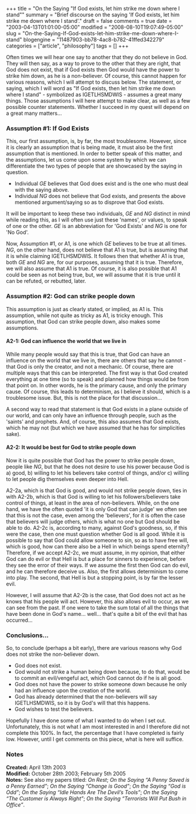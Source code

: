 +++
title = "On the Saying "If God exists, let him strike me down where I stand""
summary = "Brief discourse on the saying 'If God exists, let him strike me down where I stand'."
draft = false
comments = true
date = "2003-04-13T01:01:00-05:00"
modified = "2008-08-10T19:07:49-05:00"
slug = "On-the-Saying-If-God-exists-let-him-strike-me-down-where-I-stand"
blogengine = "11487903-bb78-4ac8-b782-41ffed342279"
categories = ["article", "philosophy"]
tags = []
+++

<p>
Often times we will hear one say to another that they do not believe in God. They will then say, as a way to prove to the other that they are right, that God does not exist, that if God exists then God would have the power to strike him down, as he is a non-believer. Of course, this cannot happen for various reasons, which I will attempt to discuss below. The statement, or saying, which I will word as &quot;If God exists, then let him strike me down where I stand&quot; - symbolized as IGETLHSMDWIS - assumes a great many things. Those assumptions I will here attempt to make clear, as well as a few possible counter statements. Whether I succeed in my quest will depend on a great many matters... 
</p>
<h3>Assumption #1: If God Exists</h3>
<p>
This, our first assumption, is, by far, the most troublesome. However, since it is clearly an assumption that is being made, it must also be the first assumption that is mentioned. In order to better speak of this matter, and the assumptions, let us come upon some system by which we can differentiate the two types of people that are showcased by the saying in question. 
</p>
<ul>
	<li>Individual <em>GE</em> believes that God does exist and is the one who must deal with the saying above.</li>
	<li>Individual <em>NG</em> does not believe that God exists, and presents the above mentioned argument/saying so as to disprove that God exists.</li>
</ul>
<p>
It will be important to keep these two individuals, <em>GE</em> and <em>NG</em> distinct in mind while reading this, as I will often use just these &#39;names&#39;, or values, to speak of one or the other. <em>GE</em> is an abbreviation for &#39;God Exists&#39; and <em>NG</em> is one for &#39;No God&#39;. 
</p>
<p>
Now, Assumption #1, or A1, is one which <em>GE</em> believes to be true at all times.&nbsp; <em>NG</em>, on the other hand, does not believe that A1 is true, but is assuming that it is while claiming IGETLHSMDWIS. It follows then that whether A1 is true, both <em>GE</em> and <em>NG</em> are, for our purposes, assuming that it is true. Therefore, we will also assume that A1 is true. Of course, it is also possible that A1 could be seen as not being true, but, we will assume that it is true until it can be refuted, or rebutted, later. 
</p>
<h3>Assumption #2: God can strike people down</h3>
<p>
This assumption is just as clearly stated, or implied, as A1 is. This assumption, while not quite as tricky as A1, is tricky enough. This assumption, that God can strike people down, also makes some assumptions. 
</p>
<h4>A2-1: God can influence the world that we live in</h4>
<p>
While many people would say that this is true, that God can have an influence on the world that we live in, there are others that say he cannot - that God is only the creator, and not a mechanic. Of course, there are multiple ways that this can be interpreted. The first way is that God created everything at one time (so to speak) and planned how things would be from that point on. In other words, he is the primary cause, and only the primary cause. Of course, this leads to determinism, as I believe it should, which is a troublesome issue. But, this is not the place for that discussion... 
</p>
<p>
A second way to read that statement is that God exists in a plane outside of our world, and can only have an influence through people, such as the &#39;saints&#39; and prophets. And, of course, this also assumes that God exists, which he may not (but which we have assumed that he has for simplicities sake). 
</p>
<h4>A2-2: It would be best for God to strike people down</h4>
<p>
Now it is quite possible that God has the power to strike people down, people like <em>NG</em>, but that he does not desire to use his power because God is a) good, b) willing to let his believers take control of things, and/or c) willing to let people dig themselves even deeper into Hell. 
</p>
<p>
A2-2a, which is that God is good, and would not strike people down, ties in with A2-2b, which is that God is willing to let his followers/believers take control of things, at least in the area of non-believers. While, on the one hand, we have the often quoted &#39;it is only God that can judge&#39; we often see that this is not the case, even among the &#39;believers&#39;, for it is often the case that believers will judge others, which is what no one but God should be able to do. A2-2c is, according to many, against God&#39;s goodness, so, if this were the case, then one must question whether God is all good. While it is possible to say that God could allow someone to sin, so as to have free will, which is good, how can there also be a Hell in which beings spend eternity? Therefore, if we accept A2-2c, we must assume, in my opinion, that either God can do evil or that Hell is but a place for sinners to experience, before they see the error of their ways. If we assume the first then God can do evil, and he can therefore deceive us. Also, the first allows determinism to come into play. The second, that Hell is but a stopping point, is by far the lesser evil. 
</p>
<p>
However, I will assume that A2-2b is the case, that God does not act as he knows that his people will act. However, this also allows evil to occur, as we can see from the past. If one were to take the sum total of all the things that have been done in God&#39;s name... well... that&#39;s quite a bit of the evil that has occurred... 
</p>
<h3>Conclusions...</h3>
<p>
So, to conclude (perhaps a bit early), there are various reasons why God does not strike the non-believer down. 
</p>
<ul>
	<li>God does not exist.</li>
	<li>God would not strike a human being down because, to do that, would be to commit an evil/vengeful act, which God cannot do if he is all good.</li>
	<li>God does not have the power to strike someone down because he only had an influence upon the creation of the world.</li>
	<li>God has already determined that the non-believers will say IGETLHSMDWIS, so it is by God&#39;s will that this happens.</li>
	<li>God wishes to test the believers.</li>
</ul>
<p>
Hopefully I have done some of what I wanted to do when I set out. Unfortunately, this is not what I am most interested in and I therefore did not complete this 100%. In fact, the percentage that I have completed is fairly low. However, until I get comments on this piece, what is here will suffice. 
</p>
<h3>Notes</h3>
<p>
<strong>Created:</strong> April 13th 2003<br />
<strong>Modified:</strong> October 28th 2003; February 5th 2005<br />
<strong>Notes:</strong> See also my papers titled: <em>On Rest</em>; <em>On the Saying &ldquo;A Penny Saved is a Penny Earned&rdquo;</em>; <em>On the Saying &ldquo;Change is Good&rdquo;</em>; <em>On the Saying &ldquo;God is Odd&rdquo;</em>; <em>On the Saying &ldquo;Idle Hands Are The Devil&rsquo;s Tools&rdquo;</em>; <em>On the Saying &ldquo;The Customer is Always Right&rdquo;</em>; <em>On the Saying &ldquo;Terrorists Will Put Bush in Office&rdquo;</em>.
</p>

